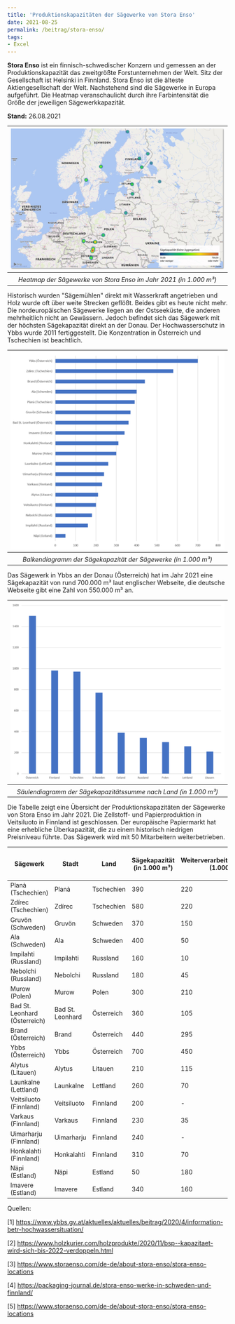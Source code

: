 ```yaml
---
title: 'Produktionskapazitäten der Sägewerke von Stora Enso'
date: 2021-08-25
permalink: /beitrag/stora-enso/
tags: 
- Excel
---
```


**Stora Enso**  ist ein finnisch-schwedischer Konzern und gemessen an der Produktionskapazität das zweitgrößte Forstunternehmen der Welt. Sitz der Gesellschaft ist Helsinki in Finnland. Stora Enso ist die älteste Aktiengesellschaft der Welt. Nachstehend sind die Sägewerke in Europa aufgeführt. Die Heatmap veranschaulicht durch ihre Farbintensität die Größe der jeweiligen Sägewerkkapazität.

**Stand:** 26.08.2021

| ![Produktionskapazitäten der Sägewerke von Stora Enso im Jahr 2021 (in 1.000 m³)](/images/stora_enso/stora_enso_002.png) |
| :----------------------------------------------------------: |
|                                                              |
| *Heatmap der Sägewerke von Stora Enso im Jahr 2021 (in 1.000 m³)* |

Historisch wurden "Sägemühlen" direkt mit Wasserkraft angetrieben und Holz wurde oft über weite Strecken geflößt. Beides gibt es heute nicht mehr. Die nordeuropäischen Sägewerke liegen an der Ostseeküste, die anderen mehrheitlich nicht an Gewässern. Jedoch befindet sich das Sägewerk mit der höchsten Sägekapazität direkt an der Donau. Der Hochwasserschutz in Ybbs wurde 2011 fertiggestellt. Die Konzentration in Österreich und Tschechien ist beachtlich.



|   ![stora_enso_001](/images/stora_enso/stora_enso_001.png)   |
| :----------------------------------------------------------: |
|                                                              |
| *Balkendiagramm der Sägekapazität der Sägewerke (in 1.000 m³)* |

Das Sägewerk in Ybbs an der Donau (Österreich) hat im Jahr 2021 eine Sägekapazität von rund 700.000 m³ laut englischer Webseite, die deutsche Webseite gibt eine Zahl von 550.000 m³ an.                       

|   ![stora_enso_004](/images/stora_enso/stora_enso_004.png)   |
| :----------------------------------------------------------: |
|                                                              |
| *Säulendiagramm der Sägekapazitätssumme nach Land (in 1.000 m³)* |



Die Tabelle zeigt eine Übersicht der Produktionskapazitäten der Sägewerke von Stora Enso im Jahr 2021. Die Zellstoff- und Papierproduktion in Veitsiluoto in Finnland ist geschlossen. Der europäische Papiermarkt hat eine erhebliche Überkapazität, die zu einem historisch niedrigen Preisniveau führte. Das Sägewerk wird mit 50 Mitarbeitern weiterbetrieben. 

| Sägewerk                       | Stadt            | Land       | Sägekapazität (in 1.000 m³) | Weiterverarbeitungskapazität (1.000 m³) | Pellet-Kapazität (1.000 m³) | CLT-Kapazität* (1.000 m³) | LVL-Kapazität (1.000 m³) | Längengrad  | Breitengrad | Google Maps                           | Bemerkung         |
| ------------------------------ | ---------------- | ---------- | ------------- | --------------------------------------- | --------------------------- | ------------------------- | ------------------------ | ----------- | ----------- | ------------------------------------- | ----------------- |
| Planà (Tschechien)             | Planà            | Tschechien | 390           | 220                                     | -                           | -                         | -                        | 49,86334474 | 12,72212522 | https://goo.gl/maps/pcsZ6FCcqZ5WxfBM8 | -                 |
| Zdírec  (Tschechien)           | Zdírec           | Tschechien | 580           | 220                                     | 80                          | -                         | -                        | 49,69938814 | 15,80962706 | https://g.page/StoraEnsoZdirec?share  | -                 |
| Gruvön (Schweden)              | Gruvön           | Schweden   | 370           | 150                                     | 100                         | 80                        | -                        | 59,34939215 | 13,12648317 | https://goo.gl/maps/yuM3WrCy18NXJoA16 | -                 |
| Ala  (Schweden)                | Ala              | Schweden   | 400           | 50                                      | 100                         | -                         | -                        | 61,21396116 | 17,156101   | https://goo.gl/maps/BbWZYbUdxCGFweKs8 | -                 |
| Impilahti (Russland)           | Impilahti        | Russland   | 160           | 10                                      | 25                          | -                         | -                        | 61,68438798 | 31,14381826 | https://goo.gl/maps/6ciZ2EGeMPX4AEoa9 | -                 |
| Nebolchi  (Russland)           | Nebolchi         | Russland   | 180           | 45                                      | 40                          | -                         | -                        | 59,11399425 | 33,35481847 | https://goo.gl/maps/ykGoPepvQTU5vE3s8 | Keine  Ortsangabe |
| Murow (Polen)                  | Murow            | Polen      | 300           | 210                                     | -                           | -                         | -                        | 50,85648604 | 17,94612431 | https://goo.gl/maps/MuRqfGkmjjv5QXKx9 | -                 |
| Bad  St. Leonhard (Österreich) | Bad St. Leonhard | Österreich | 360           | 105                                     | -                           | 80                        | -                        | 46,97610935 | 14,78196178 | https://goo.gl/maps/jcpvpmYbWKZRZr4K7 | -                 |
| Brand (Österreich)             | Brand            | Österreich | 440           | 295                                     | -                           | -                         | -                        | 48,53154417 | 15,31672492 | https://goo.gl/maps/roChiu9zAJWZREBd8 | -                 |
| Ybbs  (Österreich)             | Ybbs             | Österreich | 700           | 450                                     | -                           | 110                       | -                        | 48,1666978  | 15,08998219 | https://goo.gl/maps/5xN7hQefaLTojKFC7 | -                 |
| Alytus (Litauen)               | Alytus           | Litauen    | 210           | 115                                     | -                           | -                         | -                        | 54,43312896 | 24,008795   | https://goo.gl/maps/XosQsFMGzPhsQ2Vx8 | -                 |
| Launkalne  (Lettland)          | Launkalne        | Lettland   | 260           | 70                                      | 30                          | -                         | -                        | 57,34039627 | 25,846072   | https://goo.gl/maps/HNiGdbo4kUvEV8uw9 | -                 |
| Veitsiluoto (Finnland)         | Veitsiluoto      | Finnland   | 200           | -                                       | -                           | -                         | -                        | 65,69299753 | 24,6186677  | https://goo.gl/maps/Ebm6Rhv45WDtH5jG6 | -                 |
| Varkaus  (Finnland)            | Varkaus          | Finnland   | 230           | 35                                      | -                           | -                         | 75                       | 62,31673366 | 27,8938632  | https://goo.gl/maps/1hCromUpupr7Kc1j9 | -                 |
| Uimarharju (Finnland)          | Uimarharju       | Finnland   | 240           | -                                       | -                           | -                         | -                        | 62,92211257 | 30,22839019 | https://goo.gl/maps/RNsz7N5YFRExcFro6 | -                 |
| Honkalahti  (Finnland)         | Honkalahti       | Finnland   | 310           | 70                                      | -                           | -                         | -                        | 61,12790577 | 28,47951736 | https://goo.gl/maps/qw9pTDCv5eDvduXt6 | -                 |
| Näpi (Estland)                 | Näpi             | Estland    | 50            | 180                                     | 25                          | -                         | -                        | 59,3635392  | 26,39546198 | https://goo.gl/maps/n4dNHJmZ7nio2whKA | -                 |
| Imavere  (Estland)             | Imavere          | Estland    | 340           | 160                                     | 100                         | -                         | -                        | 58,73970635 | 25,77034322 | https://goo.gl/maps/vN9m2aKYNw1GF81K6 | -                 |







Quellen:

[1] https://www.ybbs.gv.at/aktuelles/aktuelles/beitrag/2020/4/information-betr-hochwassersituation/

[2] https://www.holzkurier.com/holzprodukte/2020/11/bsp--kapazitaet-wird-sich-bis-2022-verdoppeln.html

[3] https://www.storaenso.com/de-de/about-stora-enso/stora-enso-locations

[4] https://packaging-journal.de/stora-enso-werke-in-schweden-und-finnland/

[5] https://www.storaenso.com/de-de/about-stora-enso/stora-enso-locations







